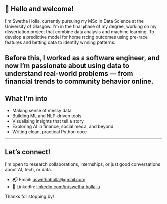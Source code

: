 ## 👋 Hello and welcome!

I'm Swetha Holla, currently pursuing my MSc in Data Science at the University of Glasgow. I'm in the final phase of my degree, working on my dissertation project that combine data analysis and machine learning. To develop a predictive model for horse racing outcomes using pre-race features and betting data to identify winning patterns.

Before this, I worked as a software engineer, and now I’m passionate about using data to understand real-world problems — from financial trends to community behavior online.
---
## What I'm into
- Making sense of messy data  
- Building ML and NLP-driven tools  
- Visualising insights that tell a story  
- Exploring AI in finance, social media, and beyond  
- Writing clean, practical Python code
---
## Let’s connect!
I'm open to research collaborations, internships, or just good conversations about AI, tech, or data.  
- 📬 Email: uswethaholla@gmail.com
- 💼 LinkedIn: [linkedin.com/in/swetha-holla-u](https://www.linkedin.com/in/swetha-holla-u/)
  
Thanks for stopping by!

